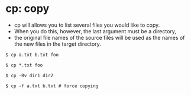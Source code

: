 # cp: copy

- cp will allows you to list several files you would like to copy.
- When you do this, however, the last argument must be a directory,
- the original file names of the source files will be used as the names of
  the new files in the target directory.

```shell
$ cp a.txt b.txt foo

$ cp *.txt foo

$ cp -Rv dir1 dir2

$ cp -f a.txt b.txt # force copying
```

